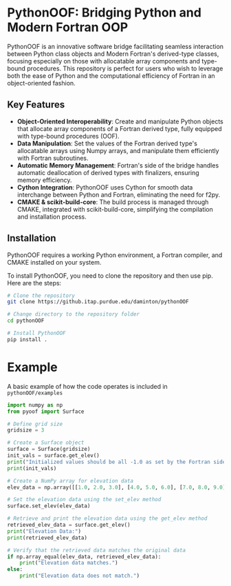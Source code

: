 # PythonOOF: Bridging Python and Modern Fortran OOP

PythonOOF is an innovative software bridge facilitating seamless interaction between Python class objects and Modern Fortran's derived-type classes, focusing especially on those with allocatable array components and type-bound procedures. This repository is perfect for users who wish to leverage both the ease of Python and the computational efficiency of Fortran in an object-oriented fashion.

## Key Features

- **Object-Oriented Interoperability**: Create and manipulate Python objects that allocate array components of a Fortran derived type, fully equipped with type-bound procedures (OOF).
- **Data Manipulation**: Set the values of the Fortran derived type's allocatable arrays using Numpy arrays, and manipulate them efficiently with Fortran subroutines.
- **Automatic Memory Management**: Fortran's side of the bridge handles automatic deallocation of derived types with finalizers, ensuring memory efficiency.
- **Cython Integration**: PythonOOF uses Cython for smooth data interchange between Python and Fortran, eliminating the need for f2py.
- **CMAKE & scikit-build-core**: The build process is managed through CMAKE, integrated with scikit-build-core, simplifying the compilation and installation process.

## Installation

PythonOOF requires a working Python environment, a Fortran compiler, and CMAKE installed on your system.

To install PythonOOF, you need to clone the repository and then use pip. Here are the steps:

```bash
# Clone the repository
git clone https://github.itap.purdue.edu/daminton/pythonOOF

# Change directory to the repository folder
cd pythonOOF

# Install PythonOOF
pip install .
```

# Example
A basic example of how the code operates is included in `pythonOOF/examples`

```python
import numpy as np
from pyoof import Surface  

# Define grid size
gridsize = 3

# Create a Surface object
surface = Surface(gridsize)
init_vals = surface.get_elev()
print("Initialized values should be all -1.0 as set by the Fortran side")
print(init_vals)

# Create a NumPy array for elevation data
elev_data = np.array([[1.0, 2.0, 3.0], [4.0, 5.0, 6.0], [7.0, 8.0, 9.0]], dtype=np.float64)

# Set the elevation data using the set_elev method
surface.set_elev(elev_data)

# Retrieve and print the elevation data using the get_elev method
retrieved_elev_data = surface.get_elev()
print("Elevation Data:")
print(retrieved_elev_data)

# Verify that the retrieved data matches the original data
if np.array_equal(elev_data, retrieved_elev_data):
    print("Elevation data matches.")
else:
    print("Elevation data does not match.")
```


